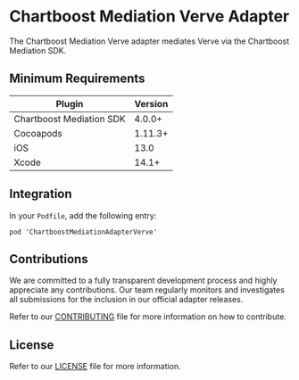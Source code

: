 # Chartboost Mediation Verve Adapter

The Chartboost Mediation Verve adapter mediates Verve via the Chartboost Mediation SDK.

## Minimum Requirements

| Plugin | Version |
| ------ | ------ |
| Chartboost Mediation SDK | 4.0.0+ |
| Cocoapods | 1.11.3+ |
| iOS | 13.0 |
| Xcode | 14.1+ |

## Integration

In your `Podfile`, add the following entry:
```
pod 'ChartboostMediationAdapterVerve'
```

## Contributions

We are committed to a fully transparent development process and highly appreciate any contributions. Our team regularly monitors and investigates all submissions for the inclusion in our official adapter releases.

Refer to our [CONTRIBUTING](CONTRIBUTING.md) file for more information on how to contribute.

## License

Refer to our [LICENSE](LICENSE.md) file for more information.
